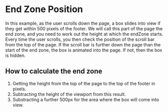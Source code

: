 # End Zone Position

In this example, as the user scrolls down the page, a box slides into view if they get within 500 pixels of the footer. We will call this part of the page the end zone, and you need to work out the height at which the endZone starts. Every time the user scrolls, you then check the position of the scroll bar from the top of the page. If the scroll bar is further down the page than the start of the end zone, the box is animated into the page. If not, then the box is hidden.

## How to calculate the end zone

1. Getting the height from the top of the page to the top of the footer in pixels.
2. Subtracting the height of the viewport from this result.
3. Substracting a further 500px for the area where the box will come into view.
